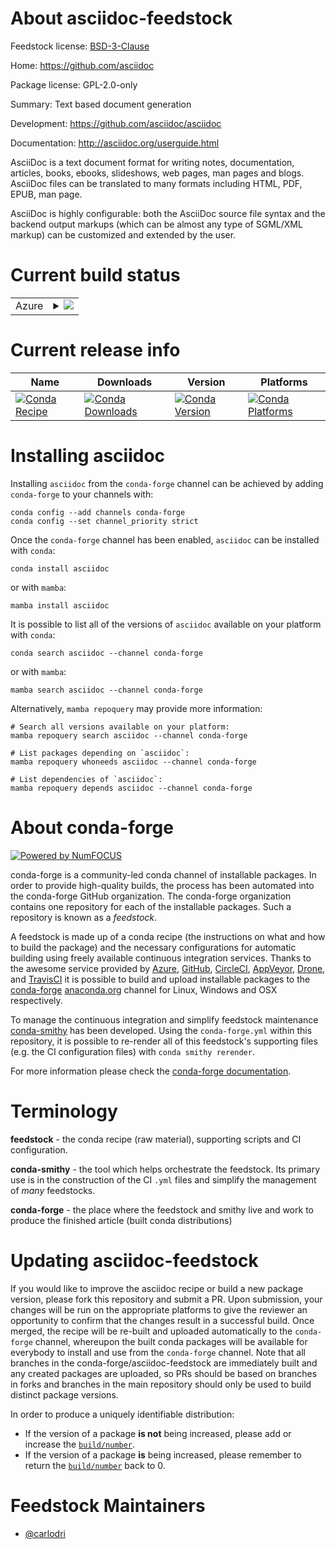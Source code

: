About asciidoc-feedstock
========================

Feedstock license: [BSD-3-Clause](https://github.com/conda-forge/asciidoc-feedstock/blob/main/LICENSE.txt)

Home: https://github.com/asciidoc

Package license: GPL-2.0-only

Summary: Text based document generation

Development: https://github.com/asciidoc/asciidoc

Documentation: http://asciidoc.org/userguide.html

AsciiDoc is a text document format for writing notes, documentation,
articles, books, ebooks, slideshows, web pages, man pages and blogs.
AsciiDoc files can be translated to many formats including HTML, PDF, EPUB,
man page.

AsciiDoc is highly configurable: both the AsciiDoc source file syntax and
the backend output markups (which can be almost any type of SGML/XML markup)
 can be customized and extended by the user.


Current build status
====================


<table>
    
  <tr>
    <td>Azure</td>
    <td>
      <details>
        <summary>
          <a href="https://dev.azure.com/conda-forge/feedstock-builds/_build/latest?definitionId=55&branchName=main">
            <img src="https://dev.azure.com/conda-forge/feedstock-builds/_apis/build/status/asciidoc-feedstock?branchName=main">
          </a>
        </summary>
        <table>
          <thead><tr><th>Variant</th><th>Status</th></tr></thead>
          <tbody><tr>
              <td>linux_64_python3.10.____cpython</td>
              <td>
                <a href="https://dev.azure.com/conda-forge/feedstock-builds/_build/latest?definitionId=55&branchName=main">
                  <img src="https://dev.azure.com/conda-forge/feedstock-builds/_apis/build/status/asciidoc-feedstock?branchName=main&jobName=linux&configuration=linux%20linux_64_python3.10.____cpython" alt="variant">
                </a>
              </td>
            </tr><tr>
              <td>linux_64_python3.8.____cpython</td>
              <td>
                <a href="https://dev.azure.com/conda-forge/feedstock-builds/_build/latest?definitionId=55&branchName=main">
                  <img src="https://dev.azure.com/conda-forge/feedstock-builds/_apis/build/status/asciidoc-feedstock?branchName=main&jobName=linux&configuration=linux%20linux_64_python3.8.____cpython" alt="variant">
                </a>
              </td>
            </tr><tr>
              <td>linux_64_python3.9.____cpython</td>
              <td>
                <a href="https://dev.azure.com/conda-forge/feedstock-builds/_build/latest?definitionId=55&branchName=main">
                  <img src="https://dev.azure.com/conda-forge/feedstock-builds/_apis/build/status/asciidoc-feedstock?branchName=main&jobName=linux&configuration=linux%20linux_64_python3.9.____cpython" alt="variant">
                </a>
              </td>
            </tr><tr>
              <td>osx_64_python3.10.____cpython</td>
              <td>
                <a href="https://dev.azure.com/conda-forge/feedstock-builds/_build/latest?definitionId=55&branchName=main">
                  <img src="https://dev.azure.com/conda-forge/feedstock-builds/_apis/build/status/asciidoc-feedstock?branchName=main&jobName=osx&configuration=osx%20osx_64_python3.10.____cpython" alt="variant">
                </a>
              </td>
            </tr><tr>
              <td>osx_64_python3.8.____cpython</td>
              <td>
                <a href="https://dev.azure.com/conda-forge/feedstock-builds/_build/latest?definitionId=55&branchName=main">
                  <img src="https://dev.azure.com/conda-forge/feedstock-builds/_apis/build/status/asciidoc-feedstock?branchName=main&jobName=osx&configuration=osx%20osx_64_python3.8.____cpython" alt="variant">
                </a>
              </td>
            </tr><tr>
              <td>osx_64_python3.9.____cpython</td>
              <td>
                <a href="https://dev.azure.com/conda-forge/feedstock-builds/_build/latest?definitionId=55&branchName=main">
                  <img src="https://dev.azure.com/conda-forge/feedstock-builds/_apis/build/status/asciidoc-feedstock?branchName=main&jobName=osx&configuration=osx%20osx_64_python3.9.____cpython" alt="variant">
                </a>
              </td>
            </tr>
          </tbody>
        </table>
      </details>
    </td>
  </tr>
</table>

Current release info
====================

| Name | Downloads | Version | Platforms |
| --- | --- | --- | --- |
| [![Conda Recipe](https://img.shields.io/badge/recipe-asciidoc-green.svg)](https://anaconda.org/conda-forge/asciidoc) | [![Conda Downloads](https://img.shields.io/conda/dn/conda-forge/asciidoc.svg)](https://anaconda.org/conda-forge/asciidoc) | [![Conda Version](https://img.shields.io/conda/vn/conda-forge/asciidoc.svg)](https://anaconda.org/conda-forge/asciidoc) | [![Conda Platforms](https://img.shields.io/conda/pn/conda-forge/asciidoc.svg)](https://anaconda.org/conda-forge/asciidoc) |

Installing asciidoc
===================

Installing `asciidoc` from the `conda-forge` channel can be achieved by adding `conda-forge` to your channels with:

```
conda config --add channels conda-forge
conda config --set channel_priority strict
```

Once the `conda-forge` channel has been enabled, `asciidoc` can be installed with `conda`:

```
conda install asciidoc
```

or with `mamba`:

```
mamba install asciidoc
```

It is possible to list all of the versions of `asciidoc` available on your platform with `conda`:

```
conda search asciidoc --channel conda-forge
```

or with `mamba`:

```
mamba search asciidoc --channel conda-forge
```

Alternatively, `mamba repoquery` may provide more information:

```
# Search all versions available on your platform:
mamba repoquery search asciidoc --channel conda-forge

# List packages depending on `asciidoc`:
mamba repoquery whoneeds asciidoc --channel conda-forge

# List dependencies of `asciidoc`:
mamba repoquery depends asciidoc --channel conda-forge
```


About conda-forge
=================

[![Powered by
NumFOCUS](https://img.shields.io/badge/powered%20by-NumFOCUS-orange.svg?style=flat&colorA=E1523D&colorB=007D8A)](https://numfocus.org)

conda-forge is a community-led conda channel of installable packages.
In order to provide high-quality builds, the process has been automated into the
conda-forge GitHub organization. The conda-forge organization contains one repository
for each of the installable packages. Such a repository is known as a *feedstock*.

A feedstock is made up of a conda recipe (the instructions on what and how to build
the package) and the necessary configurations for automatic building using freely
available continuous integration services. Thanks to the awesome service provided by
[Azure](https://azure.microsoft.com/en-us/services/devops/), [GitHub](https://github.com/),
[CircleCI](https://circleci.com/), [AppVeyor](https://www.appveyor.com/),
[Drone](https://cloud.drone.io/welcome), and [TravisCI](https://travis-ci.com/)
it is possible to build and upload installable packages to the
[conda-forge](https://anaconda.org/conda-forge) [anaconda.org](https://anaconda.org/)
channel for Linux, Windows and OSX respectively.

To manage the continuous integration and simplify feedstock maintenance
[conda-smithy](https://github.com/conda-forge/conda-smithy) has been developed.
Using the ``conda-forge.yml`` within this repository, it is possible to re-render all of
this feedstock's supporting files (e.g. the CI configuration files) with ``conda smithy rerender``.

For more information please check the [conda-forge documentation](https://conda-forge.org/docs/).

Terminology
===========

**feedstock** - the conda recipe (raw material), supporting scripts and CI configuration.

**conda-smithy** - the tool which helps orchestrate the feedstock.
                   Its primary use is in the construction of the CI ``.yml`` files
                   and simplify the management of *many* feedstocks.

**conda-forge** - the place where the feedstock and smithy live and work to
                  produce the finished article (built conda distributions)


Updating asciidoc-feedstock
===========================

If you would like to improve the asciidoc recipe or build a new
package version, please fork this repository and submit a PR. Upon submission,
your changes will be run on the appropriate platforms to give the reviewer an
opportunity to confirm that the changes result in a successful build. Once
merged, the recipe will be re-built and uploaded automatically to the
`conda-forge` channel, whereupon the built conda packages will be available for
everybody to install and use from the `conda-forge` channel.
Note that all branches in the conda-forge/asciidoc-feedstock are
immediately built and any created packages are uploaded, so PRs should be based
on branches in forks and branches in the main repository should only be used to
build distinct package versions.

In order to produce a uniquely identifiable distribution:
 * If the version of a package **is not** being increased, please add or increase
   the [``build/number``](https://docs.conda.io/projects/conda-build/en/latest/resources/define-metadata.html#build-number-and-string).
 * If the version of a package **is** being increased, please remember to return
   the [``build/number``](https://docs.conda.io/projects/conda-build/en/latest/resources/define-metadata.html#build-number-and-string)
   back to 0.

Feedstock Maintainers
=====================

* [@carlodri](https://github.com/carlodri/)

